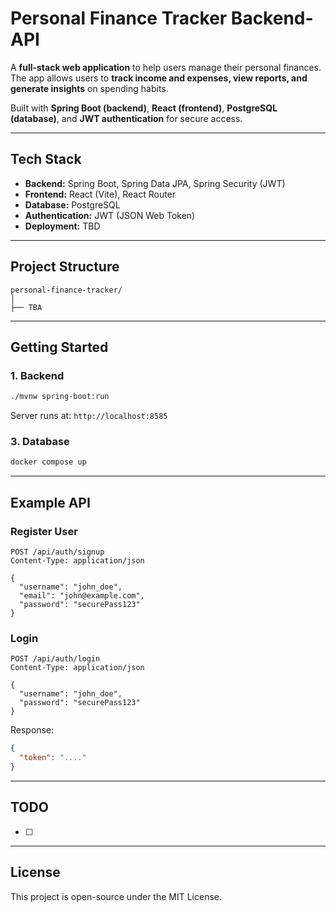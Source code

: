 # Personal Finance Tracker Backend-API

A **full-stack web application** to help users manage their personal finances.
The app allows users to **track income and expenses, view reports, and generate insights** on spending habits.

Built with **Spring Boot (backend)**, **React (frontend)**, **PostgreSQL (database)**, and **JWT authentication** for secure access.

---

## Tech Stack

* **Backend:** Spring Boot, Spring Data JPA, Spring Security (JWT)
* **Frontend:** React (Vite), React Router
* **Database:** PostgreSQL
* **Authentication:** JWT (JSON Web Token)
* **Deployment:** TBD

---

## Project Structure

```
personal-finance-tracker/
│
├── TBA
```

---

## Getting Started

### 1. Backend

```bash
./mvnw spring-boot:run
```

Server runs at: `http://localhost:8585`


### 3. Database

```bash
docker compose up
```

---

## Example API

### Register User

```http
POST /api/auth/signup
Content-Type: application/json

{
  "username": "john_doe",
  "email": "john@example.com",
  "password": "securePass123"
}
```

### Login

```http
POST /api/auth/login
Content-Type: application/json

{
  "username": "john_doe",
  "password": "securePass123"
}
```

Response:

```json
{
  "token": "...."
}
```

---

## TODO

* [ ] 

---

## License

This project is open-source under the MIT License.
